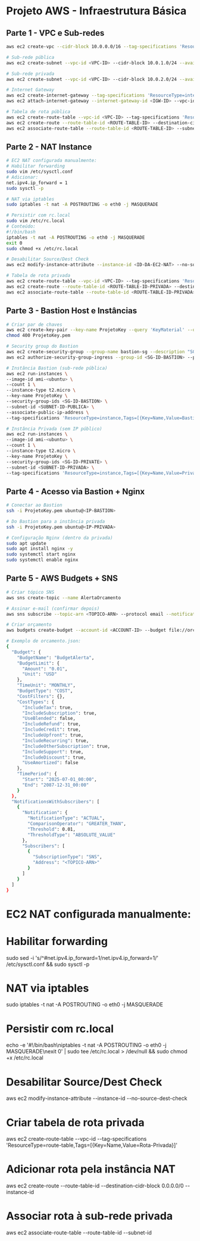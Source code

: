 # Projeto AWS - Infraestrutura Básica

## Parte 1 - VPC e Sub-redes

```bash
aws ec2 create-vpc --cidr-block 10.0.0.0/16 --tag-specifications 'ResourceType=vpc,Tags=[{Key=Name,Value=VPC-Projeto}]'

# Sub-rede pública
aws ec2 create-subnet --vpc-id <VPC-ID> --cidr-block 10.0.1.0/24 --availability-zone sa-east-1a --tag-specifications 'ResourceType=subnet,Tags=[{Key=Name,Value=Publica-A}]'

# Sub-rede privada
aws ec2 create-subnet --vpc-id <VPC-ID> --cidr-block 10.0.2.0/24 --availability-zone sa-east-1a --tag-specifications 'ResourceType=subnet,Tags=[{Key=Name,Value=Privada-A}]'

# Internet Gateway
aws ec2 create-internet-gateway --tag-specifications 'ResourceType=internet-gateway,Tags=[{Key=Name,Value=Projeto-IGW}]'
aws ec2 attach-internet-gateway --internet-gateway-id <IGW-ID> --vpc-id <VPC-ID>

# Tabela de rota pública
aws ec2 create-route-table --vpc-id <VPC-ID> --tag-specifications 'ResourceType=route-table,Tags=[{Key=Name,Value=Rota-Publica}]'
aws ec2 create-route --route-table-id <ROUTE-TABLE-ID> --destination-cidr-block 0.0.0.0/0 --gateway-id <IGW-ID>
aws ec2 associate-route-table --route-table-id <ROUTE-TABLE-ID> --subnet-id <SUBNET-ID-PUBLICA>
```

## Parte 2 - NAT Instance

```bash
# EC2 NAT configurada manualmente:
# Habilitar forwarding
sudo vim /etc/sysctl.conf
# Adicionar:
net.ipv4.ip_forward = 1
sudo sysctl -p

# NAT via iptables
sudo iptables -t nat -A POSTROUTING -o eth0 -j MASQUERADE

# Persistir com rc.local
sudo vim /etc/rc.local
# Conteúdo:
#!/bin/bash
iptables -t nat -A POSTROUTING -o eth0 -j MASQUERADE
exit 0
sudo chmod +x /etc/rc.local

# Desabilitar Source/Dest Check
aws ec2 modify-instance-attribute --instance-id <ID-DA-EC2-NAT> --no-source-dest-check

# Tabela de rota privada
aws ec2 create-route-table --vpc-id <VPC-ID> --tag-specifications 'ResourceType=route-table,Tags=[{Key=Name,Value=Rota-Privada}]'
aws ec2 create-route --route-table-id <ROUTE-TABLE-ID-PRIVADA> --destination-cidr-block 0.0.0.0/0 --instance-id <ID-DA-EC2-NAT>
aws ec2 associate-route-table --route-table-id <ROUTE-TABLE-ID-PRIVADA> --subnet-id <SUBNET-ID-PRIVADA>
```

## Parte 3 - Bastion Host e Instâncias

```bash
# Criar par de chaves
aws ec2 create-key-pair --key-name ProjetoKey --query 'KeyMaterial' --output text > ProjetoKey.pem
chmod 400 ProjetoKey.pem

# Security group do Bastion
aws ec2 create-security-group --group-name bastion-sg --description "SG do bastion" --vpc-id <VPC-ID>
aws ec2 authorize-security-group-ingress --group-id <SG-ID-BASTION> --protocol tcp --port 22 --cidr 0.0.0.0/0

# Instância Bastion (sub-rede pública)
aws ec2 run-instances \
--image-id ami-<ubuntu> \
--count 1 \
--instance-type t2.micro \
--key-name ProjetoKey \
--security-group-ids <SG-ID-BASTION> \
--subnet-id <SUBNET-ID-PUBLICA> \
--associate-public-ip-address \
--tag-specifications 'ResourceType=instance,Tags=[{Key=Name,Value=Bastion}]'

# Instância Privada (sem IP público)
aws ec2 run-instances \
--image-id ami-<ubuntu> \
--count 1 \
--instance-type t2.micro \
--key-name ProjetoKey \
--security-group-ids <SG-ID-PRIVATE> \
--subnet-id <SUBNET-ID-PRIVADA> \
--tag-specifications 'ResourceType=instance,Tags=[{Key=Name,Value=Privada}]'
```

## Parte 4 - Acesso via Bastion + Nginx

```bash
# Conectar ao Bastion
ssh -i ProjetoKey.pem ubuntu@<IP-BASTION>

# Do Bastion para a instância privada
ssh -i ProjetoKey.pem ubuntu@<IP-PRIVADA>

# Configuração Nginx (dentro da privada)
sudo apt update
sudo apt install nginx -y
sudo systemctl start nginx
sudo systemctl enable nginx
```

## Parte 5 - AWS Budgets + SNS

```bash
# Criar tópico SNS
aws sns create-topic --name AlertaOrcamento

# Assinar e-mail (confirmar depois)
aws sns subscribe --topic-arn <TOPICO-ARN> --protocol email --notification-endpoint seu@email.com

# Criar orçamento
aws budgets create-budget --account-id <ACCOUNT-ID> --budget file://orcamento.json

# Exemplo de orcamento.json:
{
  "Budget": {
    "BudgetName": "BudgetAlerta",
    "BudgetLimit": {
      "Amount": "0.01",
      "Unit": "USD"
    },
    "TimeUnit": "MONTHLY",
    "BudgetType": "COST",
    "CostFilters": {},
    "CostTypes": {
      "IncludeTax": true,
      "IncludeSubscription": true,
      "UseBlended": false,
      "IncludeRefund": true,
      "IncludeCredit": true,
      "IncludeUpfront": true,
      "IncludeRecurring": true,
      "IncludeOtherSubscription": true,
      "IncludeSupport": true,
      "IncludeDiscount": true,
      "UseAmortized": false
    },
    "TimePeriod": {
      "Start": "2025-07-01_00:00",
      "End": "2087-12-31_00:00"
    }
  },
  "NotificationsWithSubscribers": [
    {
      "Notification": {
        "NotificationType": "ACTUAL",
        "ComparisonOperator": "GREATER_THAN",
        "Threshold": 0.01,
        "ThresholdType": "ABSOLUTE_VALUE"
      },
      "Subscribers": [
        {
          "SubscriptionType": "SNS",
          "Address": "<TOPICO-ARN>"
        }
      ]
    }
  ]
}
```


# EC2 NAT configurada manualmente:
# Habilitar forwarding
sudo sed -i 's/^#net.ipv4.ip_forward=1/net.ipv4.ip_forward=1/' /etc/sysctl.conf && sudo sysctl -p

# NAT via iptables
sudo iptables -t nat -A POSTROUTING -o eth0 -j MASQUERADE

# Persistir com rc.local
echo -e '#!/bin/bash\niptables -t nat -A POSTROUTING -o eth0 -j MASQUERADE\nexit 0' | sudo tee /etc/rc.local > /dev/null && sudo chmod +x /etc/rc.local

# Desabilitar Source/Dest Check
aws ec2 modify-instance-attribute --instance-id <ID-DA-EC2-NAT> --no-source-dest-check

# Criar tabela de rota privada
aws ec2 create-route-table --vpc-id <VPC-ID> --tag-specifications 'ResourceType=route-table,Tags=[{Key=Name,Value=Rota-Privada}]'

# Adicionar rota pela instância NAT
aws ec2 create-route --route-table-id <ROUTE-TABLE-ID-PRIVADA> --destination-cidr-block 0.0.0.0/0 --instance-id <ID-DA-EC2-NAT>

# Associar rota à sub-rede privada
aws ec2 associate-route-table --route-table-id <ROUTE-TABLE-ID-PRIVADA> --subnet-id <SUBNET-ID-PRIVADA>
